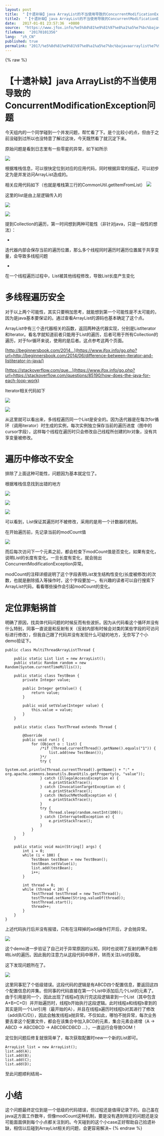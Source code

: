 ```yaml
---
layout: post
title:  "【十遗补缺】java ArrayList的不当使用导致的ConcurrentModificationException问题"
title2:  "【十遗补缺】java ArrayList的不当使用导致的ConcurrentModificationException问题"
date:   2017-01-01 23:57:36  +0800
source:  "https://www.jfox.info/%e5%8d%81%e9%81%97%e8%a1%a5%e7%bc%bajavaarraylist%e7%9a%84%e4%b8%8d%e5%bd%93%e4%bd%bf%e7%94%a8%e5%af%bc%e8%87%b4%e7%9a%84concurrentmodificationexception%e9%97%ae%e9%a2%98.html"
fileName:  "20170101356"
lang:  "zh_CN"
published: true
permalink: "2017/%e5%8d%81%e9%81%97%e8%a1%a5%e7%bc%bajavaarraylist%e7%9a%84%e4%b8%8d%e5%bd%93%e4%bd%bf%e7%94%a8%e5%af%bc%e8%87%b4%e7%9a%84concurrentmodificationexception%e9%97%ae%e9%a2%98.html"
---
```

{% raw %}
# 【十遗补缺】java ArrayList的不当使用导致的ConcurrentModificationException问题 


今天组内的一个同学碰到一个并发问题，帮忙看了下。是个比较小的点，但由于之前没碰到过所以也没特意了解过这块，今天既然看了就沉淀下来。

原始问题是看到日志里有一些零星的异常，如下如所示

![](cd005e3.png)

根据堆栈信息，可以很快定位到对应的应用代码，同时根据异常的描述，可以初步定为是并发访问ArrayList造成的。

相关应用代码如下（也就是堆栈第三行的CommonUtil.getItemFromList）
![](1e0ec6b.png)

这里的list是由上层逻辑传入的

![](d9904a5.png)

![](d9ca972.png)

提到Collection的遍历，第一时间想到两种可能性（非针对java，只是一般性的想法）：

- 
迭代器内部会保存当前的遍历位置，那么多个线程同时遍历时遍历位置属于共享变量，会导致多线程问题

- 
在一个线程遍历过程中，List被其他线程修改，导致List长度产生变化

# 多线程遍历安全

对于以上两个可能性，其实只要稍加思考，就能想到第一个可能性是不太可能的，因为是java基本要保证的。通过查看ArrayList的源码也基本确定了这个点。

ArrayList中有三个迭代器相关的函数，返回两种迭代器实现，分别是ListIterator和Iterator。看名字就知道前者只能用于List的遍历，后者可用于所有Collection的遍历，对于for循环来说，使用的是后者。这点参考这两个页面。

[http://beginnersbook.com/2014…](https://www.jfox.info/go.php?url=http://beginnersbook.com/2014/06/difference-between-iterator-and-listiterator-in-java/)

[https://stackoverflow.com/que…](https://www.jfox.info/go.php?url=https://stackoverflow.com/questions/85190/how-does-the-java-for-each-loop-work)

Iterator相关代码如下

![](274a3a7.png)

![](575e9d2.png)

从这里就可以看出来，多线程遍历同一个List是安全的。因为迭代器是在每次for循环（调用iterator）时生成的实例，每次实例独立保存当前的遍历进度（图中的cursor字段），这样每个线程在遍历时只会修改自己线程所创建的Itr对象，没有共享变量被修改。

# 遍历中修改不安全

排除了上面这种可能性，问题因为基本就定位了。

根据堆栈信息找到出错的地方

![](5bf60ea.png)

![](83af826.png)

![](a4acf98.png)

可以看到，List保证其遍历时不被修改，采用的是用一个计数器的机制。

在开始遍历前，先记录当前的modCount值

![](c9fd80f.png)

而后每次访问下一个元素之前，都会检查下modCount值是否变化，如果有变化，说明List的长度有变化。一旦长度有变化，就会抛出ConcurrentModificationException异常。

modCount的注释详细说明了这个字段表明List发生结构性变化(长度被修改)的次数，也就是删除插入等操作时，这个字段要加一。有兴趣的读者可以自行搜索下ArrayList代码，看看哪些操作会引起modCount的变化。

# 定位罪魁祸首

明确了原因，找具体代码问题的时候反而有些波折。因为从代码看这个循环并没有什么特别，同事一直说是和反射有关（反射内部有时候会对类的某些字段的可访问标进行修改），但我自己跟了代码并没有发现什么可疑的地方，无奈写了个小demo验证下。

    public class MultiThreadArrayListThread {
    
        public static List list = new ArrayList();
        public static Random random = new Random(System.currentTimeMillis());
    
        public static class TestBean {
            private Integer value;
    
            public Integer getValue() {
                return value;
            }
    
            public void setValue(Integer value) {
                this.value = value;
            }
        }
    
        public static class TestThread extends Thread {
    
            @Override
            public void run() {
                for (Object o : list) {
                    /*if (Thread.currentThread().getName().equals("1")) {
                        list.add(new TestBean());
                    }*/
                    try {
                        System.out.println(Thread.currentThread().getName() + ":" + org.apache.commons.beanutils.BeanUtils.getProperty(o, "value"));
                    } catch (IllegalAccessException e) {
                        e.printStackTrace();
                    } catch (InvocationTargetException e) {
                        e.printStackTrace();
                    } catch (NoSuchMethodException e) {
                        e.printStackTrace();
                    }
                    try {
                        Thread.sleep(random.nextInt(100));
                    } catch (InterruptedException e) {
                        e.printStackTrace();
                    }
                }
            }
        }
    
        public static void main(String[] args) {
            int i = 0;
            while (i < 100) {
                TestBean testBean = new TestBean();
                testBean.setValue(i);
                list.add(testBean);
                i++;
            }
    
            int thread = 0;
            while (thread < 20) {
                TestThread testThread = new TestThread();
                testThread.setName(String.valueOf(thread));
                testThread.start();
                thread++;
            }
        }
    }
    

上述代码执行后并没有报错，只有在注释掉的add操作打开后，才会抛异常。

![](1ae5dd9.png)

这个demo进一步验证了自己对于异常原因的认知，同时也说明了反射的确不会影响List的遍历。因此我的注意力从这段代码中移开，转而关注List的获取。

这下发现问题所在了。

![](d9ca972.png)

这里同事犯了个低级错误。这段代码的逻辑是有ABCD四个配置信息，要返回这四个配置信息的并集。但同事的代码直接在第一个List中添加后几个List的元素了。由于引用是同一个，因此出现了线程a在执行完这段逻辑拿到一个List（其中包含A+B+C+D）并开始遍历时，线程b开始执行这段逻辑。此时线程a和线程b拿到的其实是同一个List引用（最开始的A），并且在线程a遍历时线程b对其进行了修改（add(B/C/D)），因此会触发线程a抛异常。不仅如此，哪怕不抛异常，每次业务要去拿这个配置文件，都会在该集合中加入BCD的元素，集合元素会递增（A -> ABCD -> ABCDBCD -> ABCDBCDBCD …），一直运行会导致OOM！

定位到问题后修复就很简单了，每次获取配置时new一个新的List即可。

    ArrayList list = new ArrayList();
    list.add(A);
    list.add(B);
    list.add(C);
    list.add(D);
    

至此问题顺利结局~

# 小结

这个问题最终定位到是一个低级的代码错误，但过程还是值得记录下的。自己虽在java这方面工作数年，但像modCount这种机制，要是没有遇到特定的问题还是没可能面面俱到每个小点都关注到的。今天碰到的这个小case正好帮助自己拾遗补缺，相信以后碰到ArrayList相关的问题，会更容易解决~
{% endraw %}